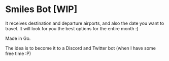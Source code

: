 # Smiles Bot [WIP]
It receives destination and departure airports, and also the date you want to travel.
It will look for you the best options for the entire month :)

Made in Go.

The idea is to become it to a Discord and Twitter bot (when I have some free time :P)

